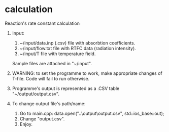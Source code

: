 # calculation
  Reaction's rate constant calculation
 
 1. Input:
 	1. ~/input/data.inp (.csv) file with absorbtion coefficients.
	2. ~/input/flow.txt file with RTFC data (radiation intensity).
	3. ~/input/T file with temperature field.
	
    Sample files are attached in "~/input".
 
 2. WARNING: to set the programme to work, make appropriate changes of T-file. Code will fail to run otherwise.

 3. Programme's output is represented as a .CSV table "~/output/output.csv".

 5. To change output file's path/name:
	1. Go to main.cpp:
		data.open("..\\output\\output.csv", std::ios_base::out);
	2. Change "output.csv".
	3. Enjoy.
	
